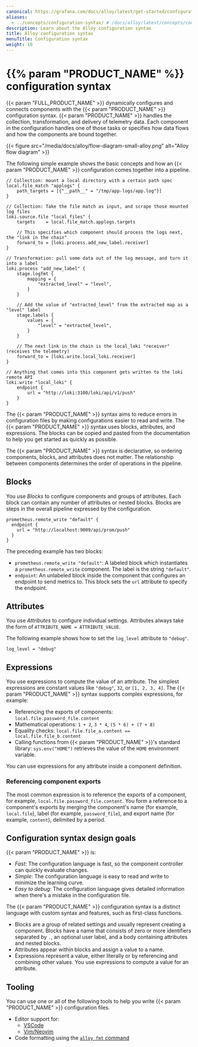 ```yaml
---
canonical: https://grafana.com/docs/alloy/latest/get-started/configuration-syntax/
aliases:
  - ../concepts/configuration-syntax/ # /docs/alloy/latest/concepts/configuration-syntax/
description: Learn about the Alloy configuration syntax
title: Alloy configuration syntax
menuTitle: Configuration syntax
weight: 10
---
```


# {{% param "PRODUCT_NAME" %}} configuration syntax

{{< param "FULL_PRODUCT_NAME" >}} dynamically configures and connects components with the {{< param "PRODUCT_NAME" >}} configuration syntax.
{{< param "PRODUCT_NAME" >}} handles the collection, transformation, and delivery of telemetry data.
Each component in the configuration handles one of those tasks or specifies how data flows and how the components are bound together.

{{< figure src="/media/docs/alloy/flow-diagram-small-alloy.png" alt="Alloy flow diagram" >}}

The following simple example shows the basic concepts and how an {{< param "PRODUCT_NAME" >}} configuration comes together into a pipeline.

```alloy
// Collection: mount a local directory with a certain path spec
local.file_match "applogs" {
    path_targets = [{"__path__" = "/tmp/app-logs/app.log"}]
}

// Collection: Take the file match as input, and scrape those mounted log files
loki.source.file "local_files" {
    targets    = local.file_match.applogs.targets

    // This specifies which component should process the logs next, the "link in the chain"
    forward_to = [loki.process.add_new_label.receiver]
}

// Transformation: pull some data out of the log message, and turn it into a label
loki.process "add_new_label" {
    stage.logfmt {
        mapping = {
            "extracted_level" = "level",
        }
    }

    // Add the value of "extracted_level" from the extracted map as a "level" label
    stage.labels {
        values = {
            "level" = "extracted_level",
        }
    }

    // The next link in the chain is the local_loki "receiver" (receives the telemetry)
    forward_to = [loki.write.local_loki.receiver]
}

// Anything that comes into this component gets written to the loki remote API
loki.write "local_loki" {
    endpoint {
        url = "http://loki:3100/loki/api/v1/push"
    }
}
```

The {{< param "PRODUCT_NAME" >}} syntax aims to reduce errors in configuration files by making configurations easier to read and write.
The {{< param "PRODUCT_NAME" >}} syntax uses blocks, attributes, and expressions.
The blocks can be copied and pasted from the documentation to help you get started as quickly as possible.

The {{< param "PRODUCT_NAME" >}} syntax is declarative, so ordering components, blocks, and attributes does not matter.
The relationship between components determines the order of operations in the pipeline.

## Blocks

You use _Blocks_ to configure components and groups of attributes.
Each block can contain any number of attributes or nested blocks.
Blocks are steps in the overall pipeline expressed by the configuration.

```alloy
prometheus.remote_write "default" {
  endpoint {
    url = "http://localhost:9009/api/prom/push"
  }
}
```

The preceding example has two blocks:

- `prometheus.remote_write "default"`: A labeled block which instantiates a `prometheus.remote_write` component.
  The label is the string `"default"`.
- `endpoint`: An unlabeled block inside the component that configures an endpoint to send metrics to.
  This block sets the `url` attribute to specify the endpoint.

## Attributes

You use _Attributes_ to configure individual settings.
Attributes always take the form of `ATTRIBUTE_NAME = ATTRIBUTE_VALUE`.

The following example shows how to set the `log_level` attribute to `"debug"`.

```alloy
log_level = "debug"
```

## Expressions

You use expressions to compute the value of an attribute.
The simplest expressions are constant values like `"debug"`, `32`, or `[1, 2, 3, 4]`.
The {{< param "PRODUCT_NAME" >}} syntax supports complex expressions, for example:

- Referencing the exports of components: `local.file.password_file.content`
- Mathematical operations: `1 + 2`, `3 * 4`, `(5 * 6) + (7 + 8)`
- Equality checks: `local.file.file_a.content == local.file.file_b.content`
- Calling functions from {{< param "PRODUCT_NAME" >}}'s standard library: `sys.env("HOME")` retrieves the value of the `HOME` environment variable.

You can use expressions for any attribute inside a component definition.

### Referencing component exports

The most common expression is to reference the exports of a component, for example, `local.file.password_file.content`.
You form a reference to a component's exports by merging the component's name (for example, `local.file`),
label (for example, `password_file`), and export name (for example, `content`), delimited by a period.

## Configuration syntax design goals

{{< param "PRODUCT_NAME" >}} is:

- _Fast_: The configuration language is fast, so the component controller can quickly evaluate changes.
- _Simple_: The configuration language is easy to read and write to minimize the learning curve.
- _Easy to debug_: The configuration language gives detailed information when there's a mistake in the configuration file.

The {{< param "PRODUCT_NAME" >}} configuration syntax is a distinct language with custom syntax and features, such as first-class functions.

- Blocks are a group of related settings and usually represent creating a component.
  Blocks have a name that consists of zero or more identifiers separated by `.`, an optional user label, and a body containing attributes and nested blocks.
- Attributes appear within blocks and assign a value to a name.
- Expressions represent a value, either literally or by referencing and combining other values.
  You use expressions to compute a value for an attribute.

## Tooling

You can use one or all of the following tools to help you write {{< param "PRODUCT_NAME" >}} configuration files.

- Editor support for:
  - [VSCode](https://github.com/grafana/vscode-alloy)
  - [Vim/Neovim](https://github.com/grafana/vim-alloy)
- Code formatting using the [`alloy fmt` command][fmt]

[fmt]: ../../reference/cli/fmt/
